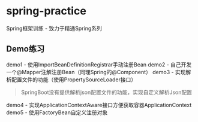 # spring-practice
Spring框架训练 - 致力于精通Spring系列


## Demo练习
demo1 - 使用ImportBeanDefinitionRegistrar手动注册Bean
demo2 - 自己开发一个@Mapper注解注册Bean（同理Spring的@Component）
demo3 - 实现解析配置文件的功能（使用PropertySourceLoader接口）
> SpringBoot没有提供解析json配置文件的功能，实现自定义解析Json配置

demo4 - 实现ApplicationContextAware接口方便获取容器ApplicationContext
demo5 - 使用FactoryBean自定义注册对象
